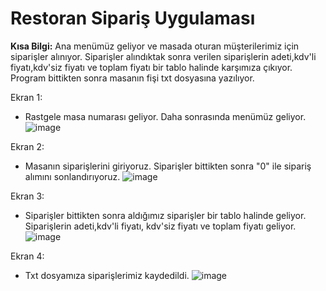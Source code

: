 # Restoran Sipariş Uygulaması

**Kısa Bilgi:** Ana menümüz geliyor ve masada oturan müşterilerimiz için siparişler alınıyor. Siparişler alındıktak sonra verilen siparişlerin 
adeti,kdv'li fiyatı,kdv'siz fiyatı ve toplam fiyatı bir tablo halinde karşımıza çıkıyor. Program bittikten sonra masanın fişi txt dosyasına yazılıyor. 

Ekran 1:
- Rastgele masa numarası geliyor. Daha sonrasında menümüz geliyor.
![image](https://user-images.githubusercontent.com/82734214/116895384-d2865900-ac3b-11eb-8efd-920093371040.png)

Ekran 2:
- Masanın siparişlerini giriyoruz. Siparişler bittikten sonra "0" ile sipariş alımını sonlandırıyoruz.
![image](https://user-images.githubusercontent.com/82734214/116895527-f9dd2600-ac3b-11eb-97cc-e92156969eeb.png)

Ekran 3:
- Siparişler bittikten sonra aldığımız siparişler bir tablo halinde geliyor. Siparişlerin adeti,kdv'li fiyatı, kdv'siz fiyatı ve toplam fiyatı geliyor.
![image](https://user-images.githubusercontent.com/82734214/116895737-2e50e200-ac3c-11eb-8722-452bd21faeff.png)

Ekran 4:
- Txt dosyamıza siparişlerimiz kaydedildi.
![image](https://user-images.githubusercontent.com/82734214/116895845-458fcf80-ac3c-11eb-94be-8fea11fcc8ee.png)
